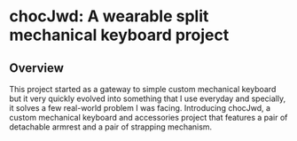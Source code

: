 # chocJwd: A wearable split mechanical keyboard project

## Overview

This project started as a gateway to simple custom mechanical keyboard but it very quickly evolved into something that I use everyday and specially, it solves a few real-world problem I was facing.
Introducing chocJwd, a custom mechanical keyboard and accessories project that features a pair of detachable armrest and a pair of strapping mechanism.
